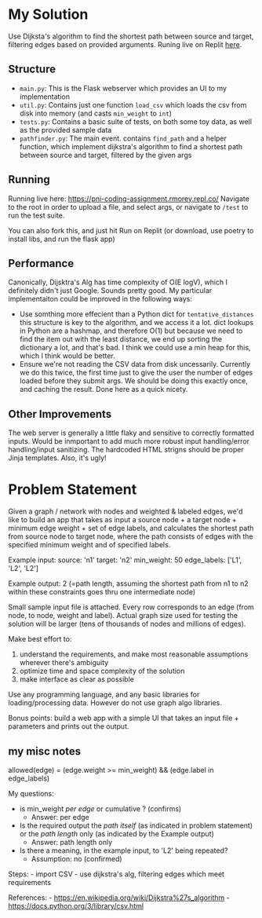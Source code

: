
# My Solution
Use Dijksta's algorithm to find the shortest path between source and target, filtering edges based on provided arguments. Runing live on Replit [here](https://pni-coding-assignment.rmorey.repl.co/).

## Structure
- `main.py`: This is the Flask webserver which provides an UI to my implementation
- `util.py`: Contains just one function `load_csv` which loads the csv from disk into memory (and casts `min_weight` to `int`)
- `tests.py`: Contains a basic suite of tests, on both some toy data, as well as the provided sample data
- `pathfinder.py`: The main event. contains `find_path` and a helper function, which implement dijkstra's algorithm to find a shortest path between source and target, filtered by the given args

## Running 
Running live here: https://pni-coding-assignment.rmorey.repl.co/  Navigate to the root in order to upload a file, and select args, or navigate to `/test` to run the test suite.

You can also fork this, and just hit Run on Replit (or download, use poetry to install libs, and run the flask app)

## Performance
Canonically, Dijsktra's Alg has time complexity of O(E logV), which I definitely didn't just Google. Sounds pretty good. My particular implementaiton could be improved in the following ways:

- Use somthing more effecient than a Python dict for `tentative_distances` this structure is key to the algorithm, and we access it a lot. dict lookups in Python are a hashmap, and therefore O(1) but because we need to find the item out with the least distance, we end up sorting the dictionary a lot, and that's bad. I think we could use a min heap for this, which I think would be better. 
- Ensure we're not reading the CSV data from disk uncessarily. Currently we do this twice, the first time just to give the user the number of edges loaded before they submit args. We should be doing this exactly once, and caching the result. Done here as a quick nicety.

## Other Improvements
The web server is generally a little flaky and sensitive to correctly formatted inputs. Would be inmportant to add much more robust input handling/error handling/input sanitizing. The hardcoded HTML strigns should be proper Jinja templates. Also, it's ugly!


# Problem Statement
Given a graph / network with nodes and weighted & labeled edges, we'd like to build an app that takes as input a source node + a target node + minimum edge weight + set of edge labels, and calculates the shortest path from source node to target node, where the path consists of edges with the specified minimum weight and of specified labels.

Example input:
source: 'n1'
target: 'n2'
min_weight: 50
edge_labels: ['L1', 'L2', 'L2']

Example output:
2 (=path length, assuming the shortest path from n1 to n2 within these constraints goes thru one intermediate node)

Small sample input file is attached. Every row corresponds to an edge (from node, to node, weight and label). Actual graph size used for testing the solution will be larger (tens of thousands of nodes and millions of edges).

Make best effort to:
1. understand the requirements, and make most reasonable assumptions wherever there's ambiguity
2. optimize time and space complexity of the solution
3. make interface as clear as possible

Use any programming language, and any basic libraries for loading/processing data. However do not use graph algo libraries.

Bonus points: build a web app with a simple UI that takes an input file + parameters and prints out the output.


## my misc notes

allowed(edge) = (edge.weight >= min_weight) && (edge.label in edge_labels)

My questions:
- is min_weight *per edge* or cumulative ? (confirms)
  - Answer: per edge
- Is the required output the *path itself* (as indicated in problem statement) or the *path length* only (as indicated by the Example output)
  - Answer: path length only
- Is there a meaning, in the example input, to 'L2' being repeated? 
    - Assumption: no (confirmed)


Steps: 
    - import CSV
    - use dijkstra's alg, filtering edges which meet requirements

References:
    - https://en.wikipedia.org/wiki/Dijkstra%27s_algorithm
    - https://docs.python.org/3/library/csv.html
